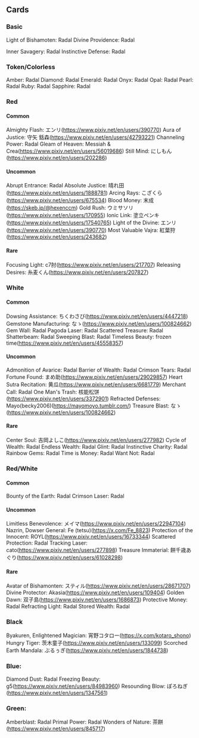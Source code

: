 ﻿## Cards

### Basic

Light of Bishamoten: Radal
Divine Providence: Radal

Inner Savagery: Radal
Instinctive Defense: Radal

### Token/Colorless

Amber: Radal
Diamond: Radal
Emerald: Radal
Onyx: Radal
Opal: Radal
Pearl: Radal
Ruby: Radal
Sapphire: Radal

### Red

#### Common

Almighty Flash: エンリ(https://www.pixiv.net/en/users/390770)
Aura of Justice: 守矢 銛森(https://www.pixiv.net/en/users/42793221)
Channeling Power: Radal
Gleam of Heaven: Messiah & Crea(https://www.pixiv.net/en/users/56019686)
Still Mind: にしもん(https://www.pixiv.net/en/users/202286)

#### Uncommon

Abrupt Entrance: Radal
Absolute Justice: 晴れ田(https://www.pixiv.net/en/users/1888781)
Arcing Rays: こざくら(https://www.pixiv.net/en/users/675534)
Blood Money: 末成(https://skeb.jp/@hexenccm)
Gold Rush: ウミサソリ(https://www.pixiv.net/en/users/170955)
Ionic Link: 塗立ペンキ(https://www.pixiv.net/en/users/17540765)
Light of the Divine: エンリ(https://www.pixiv.net/en/users/390770)
Most Valuable Vajra: 紅葉狩(https://www.pixiv.net/en/users/243682)

#### Rare

Focusing Light: c7肘(https://www.pixiv.net/en/users/217707)
Releasing Desires: 糸麦くん(https://www.pixiv.net/en/users/207827)

### White

#### Common

Dowsing Assistance: ちくわさび(https://www.pixiv.net/en/users/4447218)
Gemstone Manufacturing: なゝ(https://www.pixiv.net/en/users/100824662)
Gem Wall: Radal
Pagoda Laser: Radal
Scattered Treasure: Radal
Shatterbeam: Radal
Sweeping Blast: Radal
Timeless Beauty: frozen time(https://www.pixiv.net/en/users/45558357)

#### Uncommon

Admonition of Avarice: Radal
Barrier of Wealth: Radal
Crimson Tears: Radal
Fortune Found: まめ助(https://www.pixiv.net/en/users/29029857)
Heart Sutra Recitation: 黄瓜(https://www.pixiv.net/en/users/6681779)
Merchant Call: Radal
One Man's Trash: 核能松饼(https://www.pixiv.net/en/users/3372901)
Refracted Defenses: Mayo(becky2006)(https://mayomoyo.tumblr.com/)
Treasure Blast: なゝ(https://www.pixiv.net/en/users/100824662)

#### Rare

Center Soul: 吉岡よしこ(https://www.pixiv.net/en/users/277982)
Cycle of Wealth: Radal
Endless Wealth: Radal
Glint: Radal
Instinctive Charity: Radal
Rainbow Gems: Radal
Time is Money: Radal
Want Not: Radal

### Red/White

#### Common

Bounty of the Earth: Radal
Crimson Laser: Radal

#### Uncommon

Limitless Benevolence: メイマ(https://www.pixiv.net/en/users/22947104)
Nazrin, Dowser General: Fe (tetsu)(https://x.com/Fe_8823)
Protection of the Innocent: ROYL(https://www.pixiv.net/en/users/16733344)
Scattered Protection: Radal
Tracking Laser: cato(https://www.pixiv.net/en/users/277898)
Treasure Immaterial: 餅千歳あぐり(https://www.pixiv.net/en/users/61028298)

#### Rare

Avatar of Bishamonten: スティル(https://www.pixiv.net/en/users/28671707)
Divine Protector: Akasia(https://www.pixiv.net/en/users/109404)
Golden Dawn: 双子島(https://www.pixiv.net/en/users/1686873)
Protective Money: Radal
Refracting Light: Radal
Stored Wealth: Radal

### Black

Byakuren, Enlightened Magician: 宵野コタロー(https://x.com/kotaro_shono)
Hungry Tiger: 茨木童子(https://www.pixiv.net/en/users/133099)
Scorched Earth Mandala: ぶるぅぎ(https://www.pixiv.net/en/users/1844738)

### Blue:

Diamond Dust: Radal
Freezing Beauty: g5(https://www.pixiv.net/en/users/84983960)
Resounding Blow: ぽろねぎ(https://www.pixiv.net/en/users/1347561)

### Green:

Amberblast: Radal
Primal Power: Radal
Wonders of Nature: 茶餅(https://www.pixiv.net/en/users/845717)